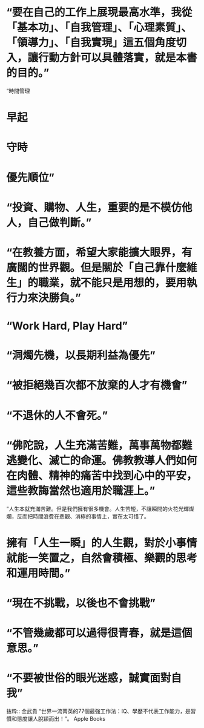 # “要在自己的工作上展現最高水準，我從「基本功」、「自我管理」、「心理素質」、「領導力」、「自我實現」這五個角度切入，讓行動方針可以具體落實，就是本書的目的。”

“時間管理

# 早起
# 守時
# 優先順位”

# “投資、購物、人生，重要的是不模仿他人，自己做判斷。”

# “在教養方面，希望大家能擴大眼界，有廣闊的世界觀。但是關於「自己靠什麼維生」的職業，就不能只是用想的，要用執行力來決勝負。”

# “Work Hard, Play Hard”

# “洞燭先機，以長期利益為優先”

# “被拒絕幾百次都不放棄的人才有機會”

# “不退休的人不會死。”

# “佛陀說，人生充滿苦難，萬事萬物都難逃變化、滅亡的命運。佛教教導人們如何在肉體、精神的痛苦中找到心中的平安，這些教誨當然也適用於職涯上。”

“人生本就充滿苦難。但是我們擁有很多機會。人生苦短，不讓瞬間的火花光輝燦爛，反而把時間浪費在悲觀、消極的事情上，實在太可惜了。
# 擁有「人生一瞬」的人生觀，對於小事情就能一笑置之，自然會積極、樂觀的思考和運用時間。”

# “現在不挑戰，以後也不會挑戰”

# “不管幾歲都可以過得很青春，就是這個意思。”

# “不要被世俗的眼光迷惑，誠實面對自我”

抜粋:: 金武貴  “世界一流菁英的77個最強工作法：IQ、學歷不代表工作能力，是習慣和態度讓人脫穎而出！”。 Apple Books  
